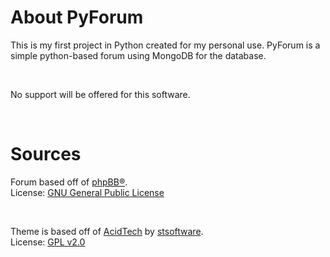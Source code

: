 About PyForum
=======

This is my first project in Python created for my personal use. PyForum is a simple python-based forum using MongoDB for the database.

<br />

No support will be offered for this software.

<br />

Sources
=======

Forum based off of <a href="http://phpbb.com">phpBB®</a>.
<br />
License: <a href="http://opensource.org/licenses/gpl-2.0.php">GNU General Public License</a>

<br />

Theme is based off of <a href="https://www.phpbb.com/customise/db/style/acidtech_%28blue%29">AcidTech</a> by <a href="https://www.phpbb.com/customise/db/author/stsoftware">stsoftware</a>.
<br />
License: <a href="http://www.gnu.org/licenses/gpl-2.0.html">GPL v2.0</a>
